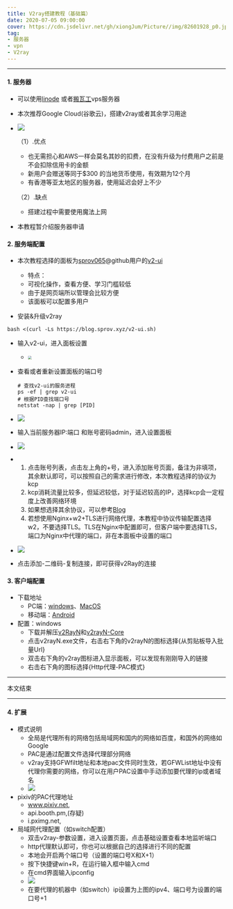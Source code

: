 ```yaml
---
title: V2ray搭建教程（基础篇）
date: 2020-07-05 09:00:00
cover: https://cdn.jsdelivr.net/gh/xiongJum/Picture//img/82601928_p0.jpg
tag: 
- 服务器
- vpn
- V2ray
---
```


----

#### 1. 服务器

+   可以使用[linode](https://www.linode.com/) 或者[搬瓦工](https://bandwagonhost.cn/)vps服务器

+   本次推荐Google Cloud(谷歌云)，搭建v2ray或者其余学习用途

+   ![](https://cdn.jsdelivr.net/gh/xiongJum/Picture/img/scr_GoogleCloud.png)

    （1）.优点

    +   也无需担心和AWS一样会莫名其妙的扣费，在没有升级为付费用户之前是不会扣除信用卡的金额
    +   新用户会赠送等同于$300 的当地货币使用，有效期为12个月
    +   有香港等亚太地区的服务器，使用延迟会好上不少

    （2）.缺点

    +   搭建过程中需要使用魔法上网

+   本教程暂介绍服务器申请

#### 2. 服务端配置

+   本次教程选择的面板为[sprov065](https://github.com/sprov065)@github用户的[v2-ui](https://github.com/sprov065/v2-ui) 

    +   特点：
    +   可视化操作，查看方便、学习门槛较低
    +   由于是网页端所以管理会比较方便
    +   该面板可以配置多用户
+   安装&升级v2ray

~~~
bash <(curl -Ls https://blog.sprov.xyz/v2-ui.sh)
~~~



+   输入v2-ui，进入面板设置

    +   <img src="https://cdn.jsdelivr.net/gh/xiongJum/Picture/scr/03.png" style="zoom:50%;" />

+   查看或者重新设置面板的端口号

    ~~~shell
    # 查找v2-ui的服务进程
    ps -ef | grep v2-ui
    # 根据PID查找端口号
    netstat -nap | grep [PID]
    ~~~

+   ![](https://cdn.jsdelivr.net/gh/xiongJum/Picture/Scr/03.png)

+   输入当前服务器IP:端口 和账号密码admin，进入设置面板

+   ![](https://cdn.jsdelivr.net/gh/xiongJum/Picture/Scr/04.png)

+   1.  点击账号列表，点击左上角的+号，进入添加账号页面，备注为非填项，其余默认即可，可以按照自己的需求进行修改，本次教程选择的协议为kcp
    2.  kcp消耗流量比较多，但延迟较低，对于延迟较高的IP，选择kcp会一定程度上改善网络环境
    3.  如果想选择其余协议，可以参考[Blog](https://toutyrater.github.io/advanced/wss_and_web.html)
    4.  若想使用Nginx+w2+TLS进行网络代理，本教程中协议传输配置选择w2，不要选择TLS。TLS在Nginx中配置即可，但客户端中要选择TLS，端口为Nginx中代理的端口，非在本面板中设置的端口

+   ![](https://cdn.jsdelivr.net/gh/xiongJum/Picture/Scr/05.png)

+   点击添加-二维码-复制连接，即可获得v2Ray的连接

#### 3. 客户端配置

+   下载地址
    +   PC端：[windows](https://github.com/2dust/v2rayN/releases)、[MacOS](https://github.com/Cenmrev/V2RayX/releases)
    +   移动端：[Android](https://github.com/2dust/v2rayNG/releases)
+   配置：windows
    +   下载并解压[v2RayN](https://github.com/2dust/v2rayN/releases/download/3.19/v2rayN.zip)和[v2rayN-Core](https://github.com/2dust/v2rayN/releases/download/3.19/v2rayN-Core.zip)
    +   点击v2rayN.exe文件，右击右下角的v2rayN的图标选择{从剪贴板导入批量Url}
    +   双击右下角的v2ray图标进入显示面板，可以发现有刚刚导入的链接
    +   右击右下角的图标选择{Http代理-PAC模式}

----

本文结束

---

#### 4. 扩展

+   模式说明
    +   全局是代理所有的网络包括局域网和国内的网络如百度，和国外的网络如Google
    +   PAC是通过配置文件选择代理部分网络
    +   v2ray支持GFWfilt地址和本地pac文件同时生效，若GFWList地址中没有代理你需要的网络，你可以在用户PAC设置中手动添加要代理的ip或者域名
    +   ![](https://cdn.jsdelivr.net/gh/xiongJum/Picture//Scr/08.png)
+   pixiv的PAC代理地址
    +   www.pixiv.net,
    +   api.booth.pm,(存疑)
    +   i.pximg.net,
+   局域网代理配置（如switch配置）
    +   双击v2ray-参数设置，进入设置页面，点击基础设置查看本地监听端口
    +   http代理默认即可，你也可以根据自己的选择进行不同的配置
    +   本地会开启两个端口号（设置的端口号X和X+1）
    +   按下快捷键win+R，在运行输入框中输入cmd
    +   在cmd界面输入ipconfig
    +   ![](https://cdn.jsdelivr.net/gh/xiongJum/Picture//Scr/09.png)
    +   在要代理的机器中（如switch）ip设置为上图的ipv4、端口号为设置的端口号+1